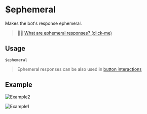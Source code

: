 # $ephemeral
Makes the bot's response ephemeral.
> 🧙‍♂️ [What are ephemeral responses? (click-me)](https://support.discord.com/hc/en-us/articles/1500000580222-Ephemeral-Messages-FAQ)

## Usage
```
$ephemeral
```
> Ephemeral responses can be also used in [button interactions](https://nilpointer-software.github.io/bdfd-wiki/callbacks/onInteraction.html)

## Example
![Example2](https://user-images.githubusercontent.com/69215413/122575265-91e17400-d01e-11eb-9789-de224722f3ab.png)

![Example1](https://user-images.githubusercontent.com/69215413/122575261-90b04700-d01e-11eb-942c-1cd5096998d0.png)
